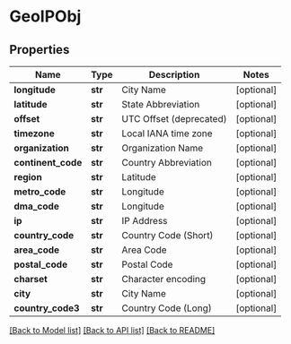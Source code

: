 # GeoIPObj


## Properties
Name | Type | Description | Notes
------------ | ------------- | ------------- | -------------
**longitude** | **str** | City Name | [optional] 
**latitude** | **str** | State Abbreviation | [optional] 
**offset** | **str** | UTC Offset (deprecated) | [optional] 
**timezone** | **str** | Local IANA time zone | [optional] 
**organization** | **str** | Organization Name | [optional] 
**continent_code** | **str** | Country Abbreviation | [optional] 
**region** | **str** | Latitude | [optional] 
**metro_code** | **str** | Longitude | [optional] 
**dma_code** | **str** | Longitude | [optional] 
**ip** | **str** | IP Address | [optional] 
**country_code** | **str** | Country Code (Short) | [optional] 
**area_code** | **str** | Area Code | [optional] 
**postal_code** | **str** | Postal Code | [optional] 
**charset** | **str** | Character encoding | [optional] 
**city** | **str** | City Name | [optional] 
**country_code3** | **str** | Country Code (Long) | [optional] 

[[Back to Model list]](../README.md#documentation-for-models) [[Back to API list]](../README.md#documentation-for-api-endpoints) [[Back to README]](../README.md)


